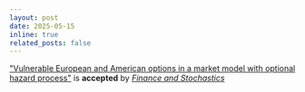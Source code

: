 ```yaml
---
layout: post
date: 2025-05-15
inline: true
related_posts: false
---
```


["Vulnerable European and American options in a market model with optional hazard process"](https://arxiv.org/abs/2212.12860) is **accepted** by [*Finance and Stochastics*](https://link.springer.com/journal/780)
